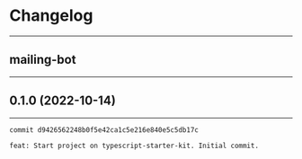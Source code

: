 # Changelog

---

## mailing-bot

---

## 0.1.0 (2022-10-14)

---

    commit d9426562248b0f5e42ca1c5e216e840e5c5db17c

    feat: Start project on typescript-starter-kit. Initial commit.
